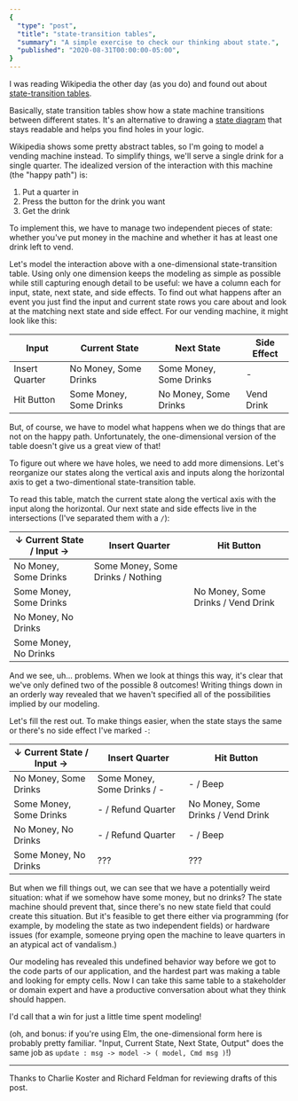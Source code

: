 ```yaml
---
{
  "type": "post",
  "title": "state-transition tables",
  "summary": "A simple exercise to check our thinking about state.",
  "published": "2020-08-31T00:00:00-05:00",
}
---
```


I was reading Wikipedia the other day (as you do) and found out about [state-transition tables](https://en.wikipedia.org/wiki/State-transition_table).

Basically, state transition tables show how a state machine transitions between different states.
It's an alternative to drawing a [state diagram](https://en.wikipedia.org/wiki/State_diagram) that stays readable and helps you find holes in your logic.

Wikipedia shows some pretty abstract tables, so I'm going to model a vending machine instead.
To simplify things, we'll serve a single drink for a single quarter.
The idealized version of the interaction with this machine (the "happy path") is:

1. Put a quarter in
2. Press the button for the drink you want
3. Get the drink

To implement this, we have to manage two independent pieces of state: whether you've put money in the machine and whether it has at least one drink left to vend.

Let's model the interaction above with a one-dimensional state-transition table.
Using only one dimension keeps the modeling as simple as possible while still capturing enough detail to be useful: we have a column each for input, state, next state, and side effects.
To find out what happens after an event you just find the input and current state rows you care about and look at the matching next state and side effect.
For our vending machine, it might look like this:

| Input          | Current State           | Next State              | Side Effect |
|----------------|-------------------------|-------------------------|-------------|
| Insert Quarter | No Money, Some Drinks   | Some Money, Some Drinks | -           |
| Hit Button     | Some Money, Some Drinks | No Money, Some Drinks   | Vend Drink  |

But, of course, we have to model what happens when we do things that are not on the happy path.
Unfortunately, the one-dimensional version of the table doesn't give us a great view of that!

To figure out where we have holes, we need to add more dimensions.
Let's reorganize our states along the vertical axis and inputs along the horizontal axis to get a two-dimentional state-transition table.

To read this table, match the current state along the vertical axis with the input along the horizontal.
Our next state and side effects live in the intersections (I've separated them with a `/`):

| ↓ Current State / Input → | Insert Quarter                    | Hit Button                         |
|---------------------------|-----------------------------------|------------------------------------|
| No Money, Some Drinks     | Some Money, Some Drinks / Nothing |                                    |
| Some Money, Some Drinks   |                                   | No Money, Some Drinks / Vend Drink |
| No Money, No Drinks       |                                   |                                    |
| Some Money, No Drinks     |                                   |                                    |

And we see, uh... problems.
When we look at things this way, it's clear that we've only defined two of the possible 8 outcomes!
Writing things down in an orderly way revealed that we haven't specified all of the possibilities implied by our modeling.

Let's fill the rest out.
To make things easier, when the state stays the same or there's no side effect I've marked `-`:

| ↓ Current State / Input → | Insert Quarter                    | Hit Button                         |
|---------------------------|-----------------------------------|------------------------------------|
| No Money, Some Drinks     | Some Money, Some Drinks / -       | - / Beep                           |
| Some Money, Some Drinks   | - / Refund Quarter                | No Money, Some Drinks / Vend Drink |
| No Money, No Drinks       | - / Refund Quarter                | - / Beep                           |
| Some Money, No Drinks     | ???                               | ???                                |

But when we fill things out, we can see that we have a potentially weird situation: what if we somehow have some money, but no drinks?
The state machine should prevent that, since there's no new state field that could create this situation.
But it's feasible to get there either via programming (for example, by modeling the state as two independent fields) or hardware issues (for example, someone prying open the machine to leave quarters in an atypical act of vandalism.)

Our modeling has revealed this undefined behavior way before we got to the code parts of our application, and the hardest part was making a table and looking for empty cells.
Now I can take this same table to a stakeholder or domain expert and have a productive conversation about what they think should happen.

I'd call that a win for just a little time spent modeling!

(oh, and bonus: if you're using Elm, the one-dimensional form here is probably pretty familiar.
"Input, Current State, Next State, Output" does the same job as `update : msg -> model -> ( model, Cmd msg )`!)

---

Thanks to Charlie Koster and Richard Feldman for reviewing drafts of this post.

